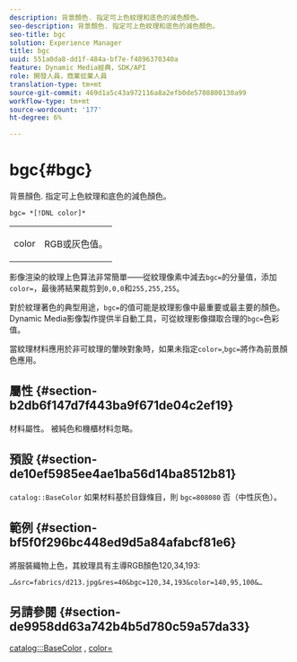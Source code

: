 ```yaml
---
description: 背景顏色. 指定可上色紋理和底色的減色顏色。
seo-description: 背景顏色. 指定可上色紋理和底色的減色顏色。
seo-title: bgc
solution: Experience Manager
title: bgc
uuid: 551a0da8-dd1f-484a-bf7e-f4896370340a
feature: Dynamic Media經典，SDK/API
role: 開發人員，商業從業人員
translation-type: tm+mt
source-git-commit: 469d1a5c43a972116a8a2efb0de5708800130a99
workflow-type: tm+mt
source-wordcount: '177'
ht-degree: 6%

---
```



# bgc{#bgc}

背景顏色. 指定可上色紋理和底色的減色顏色。

`bgc= *[!DNL color]*`

<table id="simpletable_131302355CAB4900A7B45FED903A1AAD" class="- topic/simpletable "> 
 <tr class="- topic/strow strow"> 
  <td class="- topic/stentry stentry"> <p><span class="+ topic/keyword sw-d/varname varname"> color</span> </p> </td> 
  <td class="- topic/stentry stentry"> <p>RGB或灰色值。 </p></td> 
 </tr> 
</table>

影像渲染的紋理上色算法非常簡單——從紋理像素中減去`bgc=`的分量值，添加`color=`，最後將結果裁剪到`0,0,0`和`255,255,255`。

對於紋理著色的典型用途，`bgc=`的值可能是紋理影像中最重要或最主要的顏色。 Dynamic Media影像製作提供半自動工具，可從紋理影像擷取合理的`bgc=`色彩值。

當紋理材料應用於非可紋理的暈映對象時，如果未指定`color=`,`bgc=`將作為前景顏色應用。

## 屬性 {#section-b2db6f147d7f443ba9f671de04c2ef19}

材料屬性。 被純色和機櫃材料忽略。

## 預設 {#section-de10ef5985ee4ae1ba56d14ba8512b81}

`catalog::BaseColor` 如果材料基於目錄條目，則 `bgc=808080` 否（中性灰色）。

## 範例 {#section-bf5f0f296bc448ed9d5a84afabcf81e6}

將服裝織物上色，其紋理具有主導RGB顏色120,34,193:

`…&src=fabrics/d213.jpg&res=40&bgc=120,34,193&color=140,95,100&…`

## 另請參閱 {#section-de9958dd63a742b4b5d780c59a57da33}

[catalog:::BaseColor](../../../../../ir-api/material-cat/image-rendering-api-ref/c-ir-material-catalog/c-ir-material-data-reference/r-ir-basecolor.md#reference-5f02371b1d8e444ab12d2614d9792de8) ,  [color=](../../../../../ir-api/http-protocol/image-rendering-api-ref/c-ir-http-protocol-ref/c-ir-http-protocol-command-reference/r-ir-http-color.md#reference-ea3cba9edfe94dbab86d8f123a9ed0aa)

